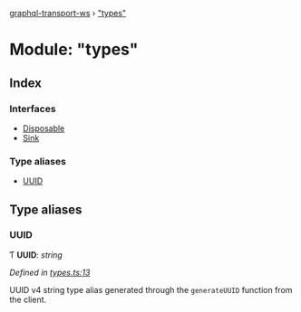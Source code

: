 [graphql-transport-ws](../README.md) › ["types"](_types_.md)

# Module: "types"

## Index

### Interfaces

* [Disposable](../interfaces/_types_.disposable.md)
* [Sink](../interfaces/_types_.sink.md)

### Type aliases

* [UUID](_types_.md#uuid)

## Type aliases

###  UUID

Ƭ **UUID**: *string*

*Defined in [types.ts:13](https://github.com/enisdenjo/graphql-transport-ws/blob/1515fe2/src/types.ts#L13)*

UUID v4 string type alias generated through the
`generateUUID` function from the client.
